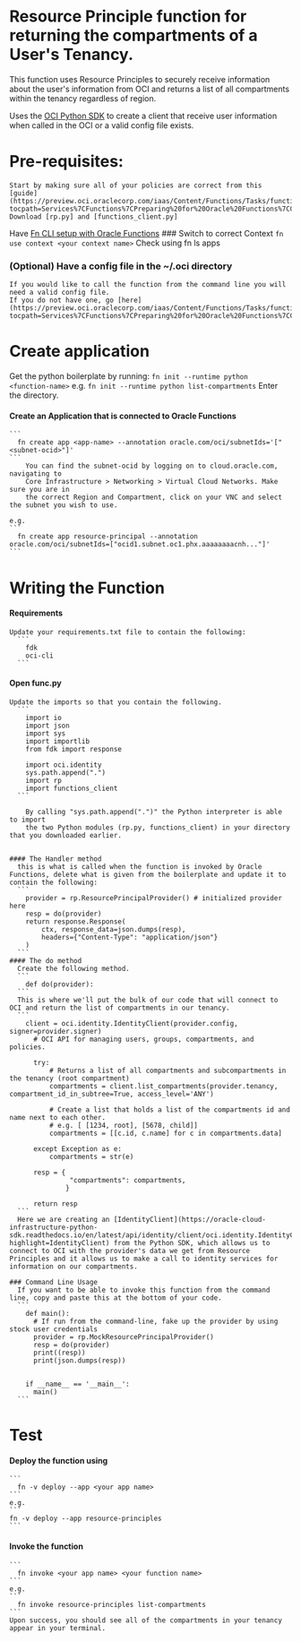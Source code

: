 # Resource Principle function for returning the compartments of a User's Tenancy.

This function uses Resource Principles to securely receive information about the user's information from OCI and returns a list of all compartments within the tenancy regardless of region.

  Uses the [OCI Python SDK](https://oracle-cloud-infrastructure-python-sdk.readthedocs.io/en/latest/index.html) to create a client that receive user information when called in the OCI or a valid config file exists.


Pre-requisites:
===============
    Start by making sure all of your policies are correct from this [guide](https://preview.oci.oraclecorp.com/iaas/Content/Functions/Tasks/functionscreatingpolicies.htm?tocpath=Services%7CFunctions%7CPreparing%20for%20Oracle%20Functions%7CConfiguring%20Your%20Tenancy%20for%20Function%20Development%7C_____4)
    Download [rp.py] and [functions_client.py]

  Have [Fn CLI setup with Oracle Functions](https://preview.oci.oraclecorp.com/iaas/Content/Functions/Tasks/functionsconfiguringclient.htm?tocpath=Services%7CFunctions%7CPreparing%20for%20Oracle%20Functions%7CConfiguring%20Your%20Client%20Environment%20for%20Function%20Development%7C_____0)
    ### Switch to correct Context
      ```
        fn use context <your context name>
      ```
      Check using fn ls apps

  ### (Optional) Have a config file in the ~/.oci directory
    If you would like to call the function from the command line you will need a valid config file.
    If you do not have one, go [here](https://preview.oci.oraclecorp.com/iaas/Content/Functions/Tasks/functionsconfigureocicli.htm?tocpath=Services%7CFunctions%7CPreparing%20for%20Oracle%20Functions%7CConfiguring%20Your%20Client%20Environment%20for%20Function%20Development%7C_____2)

Create application
==================
  Get the python boilerplate by running:
    ```
      fn init --runtime python <function-name>
    ```
    e.g.
    ```
      fn init --runtime python list-compartments
    ```
    Enter the directory.

  #### Create an Application that is connected to Oracle Functions
    ```
      fn create app <app-name> --annotation oracle.com/oci/subnetIds='["<subnet-ocid>"]'
    ```
        You can find the subnet-ocid by logging on to cloud.oracle.com, navigating to
        Core Infrastructure > Networking > Virtual Cloud Networks. Make sure you are in
        the correct Region and Compartment, click on your VNC and select the subnet you wish to use.

    e.g.
    ```
      fn create app resource-principal --annotation oracle.com/oci/subnetIds=["ocid1.subnet.oc1.phx.aaaaaaaacnh..."]'
    ```

Writing the Function
====================
  #### Requirements
    Update your requirements.txt file to contain the following:
      ```
        fdk
        oci-cli
      ```

  #### Open func.py
    Update the imports so that you contain the following.
      ```
        import io
        import json
        import sys
        import importlib
        from fdk import response

        import oci.identity
        sys.path.append(".")
        import rp
        import functions_client
      ```

        By calling "sys.path.append(".")" the Python interpreter is able to import
        the two Python modules (rp.py, functions_client) in your directory that you downloaded earlier.


    #### The Handler method
      this is what is called when the function is invoked by Oracle Functions, delete what is given from the boilerplate and update it to contain the following:
      ```
        provider = rp.ResourcePrincipalProvider() # initialized provider here
        resp = do(provider)
        return response.Response(
            ctx, response_data=json.dumps(resp),
            headers={"Content-Type": "application/json"}
        )
      ```
    #### The do method
      Create the following method.
      ```
        def do(provider):
      ```
      This is where we'll put the bulk of our code that will connect to OCI and return the list of compartments in our tenancy.
      ```
        client = oci.identity.IdentityClient(provider.config, signer=provider.signer)
          # OCI API for managing users, groups, compartments, and policies.

          try:
              # Returns a list of all compartments and subcompartments in the tenancy (root compartment)
              compartments = client.list_compartments(provider.tenancy, compartment_id_in_subtree=True, access_level='ANY')

              # Create a list that holds a list of the compartments id and name next to each other.
              # e.g. [ [1234, root], [5678, child]]
              compartments = [[c.id, c.name] for c in compartments.data]

          except Exception as e:
              compartments = str(e)

          resp = {
                   "compartments": compartments,
                  }

          return resp
      ```
      Here we are creating an [IdentityClient](https://oracle-cloud-infrastructure-python-sdk.readthedocs.io/en/latest/api/identity/client/oci.identity.IdentityClient.html?highlight=IdentityClient) from the Python SDK, which allows us to connect to OCI with the provider's data we get from Resource Principles and it allows us to make a call to identity services for information on our compartments.

    ### Command Line Usage
      If you want to be able to invoke this function from the command line, copy and paste this at the bottom of your code.
      ```
        def main():
          # If run from the command-line, fake up the provider by using stock user credentials
          provider = rp.MockResourcePrincipalProvider()
          resp = do(provider)
          print((resp))
          print(json.dumps(resp))


        if __name__ == '__main__':
          main()
      ```
Test
====
  #### Deploy the function using
    ```
      fn -v deploy --app <your app name>
    ```
    e.g.
    ```
    fn -v deploy --app resource-principles
    ```
  #### Invoke the function
    ```
      fn invoke <your app name> <your function name>
    ```
    e.g.
    ```
      fn invoke resource-principles list-compartments
    ```
    Upon success, you should see all of the compartments in your tenancy appear in your terminal.
